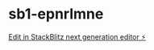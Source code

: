 # sb1-epnrlmne

[Edit in StackBlitz next generation editor ⚡️](https://stackblitz.com/~/github.com/duvduq131/sb1-epnrlmne)